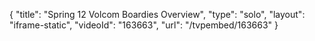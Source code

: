 {
    "title": "Spring 12 Volcom Boardies Overview",
    "type": "solo",
    "layout": "iframe-static",
    "videoId": "163663",
    "url": "\/tvpembed\/163663"
}